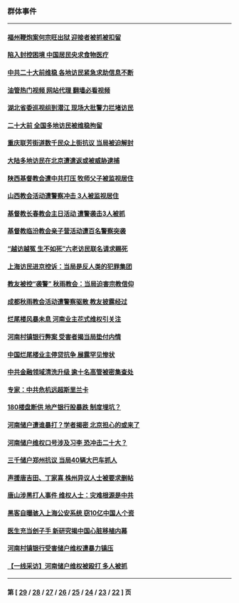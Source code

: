 ### 群体事件
---
#### [福州鞭炮案何宗旺出狱 迎接者被抓被扣留](../../pages/ncid279/n13824304.md?09200445) 
#### [陷入封控困境 中国居民央求食物医疗](../../pages/ncid279/n13823589.md?09200445) 
#### [中共二十大前维稳 各地访民紧急求助信息不断](../../pages/ncid279/n13822888.md?09200445) 
#### [油管热门视频 网站代理 翻墙必看视频](http://209.222.30.114:81/youtube.html?09200445)
#### [湖北省委巡视组到潜江 现场大批警力拦堵访民](../../pages/ncid279/n13820243.md?09200445) 
#### [二十大前 全国多地访民被维稳拘留](../../pages/ncid279/n13819431.md?09200445) 
#### [重庆联芳街道数千民众上街抗议 当局被迫解封](../../pages/ncid279/n13812220.md?09200445) 
#### [大陆多地访民在北京遭遣返或被威胁逮捕](../../pages/ncid279/n13812104.md?09200445) 
#### [陕西基督教会遭中共打压 牧师父子被监视居住](../../pages/ncid279/n13811611.md?09200445) 
#### [山西教会活动遭警察冲击 3人被监视居住](../../pages/ncid279/n13808966.md?09200445) 
#### [基督教长春教会主日活动 遭警袭击3人被抓](../../pages/ncid279/n13806935.md?09200445) 
#### [基督教临汾教会亲子营活动遭百名警察突袭](../../pages/ncid279/n13806527.md?09200445) 
#### [“越访越冤 生不如死”六老访民联名请求赐死](../../pages/ncid279/n13805907.md?09200445) 
#### [上海访民进京控诉：当局是反人类的犯罪集团](../../pages/ncid279/n13803858.md?09200445) 
#### [教友被控“袭警” 秋雨教会：当局迫害宗教信仰](../../pages/ncid279/n13803563.md?09200445) 
#### [成都秋雨教会活动遭警察驱散 教友披露经过](../../pages/ncid279/n13802541.md?09200445) 
#### [烂尾楼风暴未息 河南业主花式维权引关注](../../pages/ncid279/n13794519.md?09200445) 
#### [河南村镇银行弊案 受害者揭当局垫付内情](../../pages/ncid279/n13791990.md?09200445) 
#### [中国烂尾楼业主停贷抗争 展露罕见惨状](../../pages/ncid279/n13787794.md?09200445) 
#### [中共金融领域清洗升级 逾十名高管被密集查处](../../pages/ncid279/n13782694.md?09200445) 
#### [专家：中共危机远超斯里兰卡](../../pages/ncid279/n13782248.md?09200445) 
#### [180楼盘断供 地产银行股暴跌 制度埋坑？](../../pages/ncid279/n13780778.md?09200445) 
#### [河南储户遭谁暴打？学者揭密 北京担心的或来了](../../pages/ncid279/n13779407.md?09200445) 
#### [河南储户维权口号涉及习李 恐冲击二十大？](../../pages/ncid279/n13778148.md?09200445) 
#### [三千储户郑州抗议 当局40辆大巴车抓人](../../pages/ncid279/n13777593.md?09200445) 
#### [声援唐吉田、丁家喜 株州异议人士被要求删帖](../../pages/ncid279/n13775534.md?09200445) 
#### [唐山涉黑打人事件 维权人士：灾难根源是中共](../../pages/ncid279/n13773534.md?09200445) 
#### [黑客自曝骇入上海公安系统 窃10亿中国人个资](../../pages/ncid279/n13773395.md?09200445) 
#### [医生充当刽子手 新研究揭中国心脏移植内幕](../../pages/ncid279/n13772291.md?09200445) 
#### [河南村镇银行受害储户维权遭暴力镇压](../../pages/ncid279/n13770841.md?09200445) 
#### [【一线采访】河南储户维权被殴打 多人被抓](../../pages/ncid279/n13768629.md?09200445) 

---
#### 第 [ [29](./29.md?09200445) / [28](./28.md?09200445) / [27](./27.md?09200445) / [26](./26.md?09200445) / [25](./25.md?09200445) / [24](./24.md?09200445) / [23](./23.md?09200445) / [22](./22.md?09200445) ] 页
